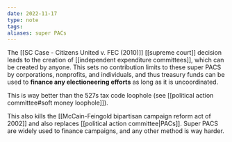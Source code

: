 ```yaml
---
date: 2022-11-17
type: note
tags:
aliases: super PACs
---
```


The [[SC Case - Citizens United v. FEC (2010)]] [[supreme court]] decision leads to the creation of [[independent expenditure committees]], which can be created by anyone. This sets no contribution limits to these super PACS by corporations, nonprofits, and individuals, and thus treasury funds can be used to **finance any electioneering efforts** as long as it is uncoordinated.

This is way better than the 527s tax code loophole (see [[political action committee#soft money loophole]]).

This also kills the [[McCain-Feingold bipartisan campaign reform act of 2002]] and also replaces [[political action committee|PACs]]. Super PACS are widely used to finance campaigns, and any other method is way harder.
